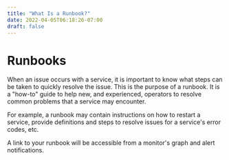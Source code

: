 ```yaml
---
title: "What Is a Runbook?"
date: 2022-04-05T06:18:26-07:00
draft: false
---
```


# Runbooks

When an issue occurs with a service, it is important to know what steps can be taken to quickly resolve the issue. This is the purpose of a runbook. It is a "how-to" guide to help new, and experienced, operators to resolve common problems that a service may encounter.

For example, a runbook may contain instructions on how to restart a service, provide definitions and steps to resolve issues for a service's error codes, etc.

A link to your runbook will be accessible from a monitor's graph and alert notifications.
